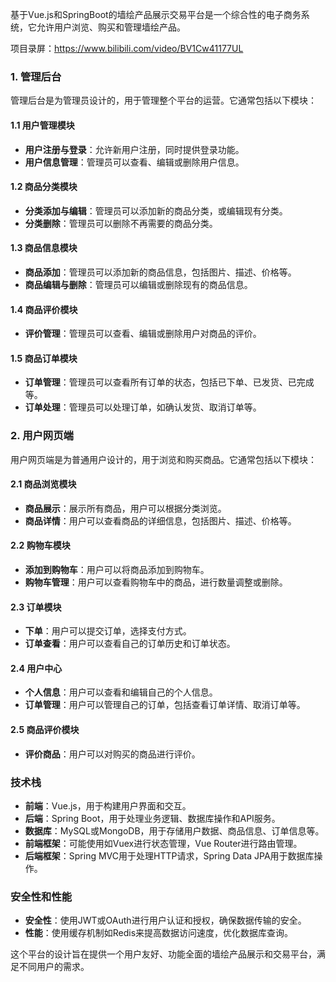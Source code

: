 ﻿基于Vue.js和SpringBoot的墙绘产品展示交易平台是一个综合性的电子商务系统，它允许用户浏览、购买和管理墙绘产品。

项目录屏：https://www.bilibili.com/video/BV1Cw41177UL

### 1. 管理后台

管理后台是为管理员设计的，用于管理整个平台的运营。它通常包括以下模块：

#### 1.1 用户管理模块

- **用户注册与登录**：允许新用户注册，同时提供登录功能。
- **用户信息管理**：管理员可以查看、编辑或删除用户信息。

#### 1.2 商品分类模块

- **分类添加与编辑**：管理员可以添加新的商品分类，或编辑现有分类。
- **分类删除**：管理员可以删除不再需要的商品分类。

#### 1.3 商品信息模块

- **商品添加**：管理员可以添加新的商品信息，包括图片、描述、价格等。
- **商品编辑与删除**：管理员可以编辑或删除现有的商品信息。

#### 1.4 商品评价模块

- **评价管理**：管理员可以查看、编辑或删除用户对商品的评价。

#### 1.5 商品订单模块

- **订单管理**：管理员可以查看所有订单的状态，包括已下单、已发货、已完成等。
- **订单处理**：管理员可以处理订单，如确认发货、取消订单等。

### 2. 用户网页端

用户网页端是为普通用户设计的，用于浏览和购买商品。它通常包括以下模块：

#### 2.1 商品浏览模块

- **商品展示**：展示所有商品，用户可以根据分类浏览。
- **商品详情**：用户可以查看商品的详细信息，包括图片、描述、价格等。

#### 2.2 购物车模块

- **添加到购物车**：用户可以将商品添加到购物车。
- **购物车管理**：用户可以查看购物车中的商品，进行数量调整或删除。

#### 2.3 订单模块

- **下单**：用户可以提交订单，选择支付方式。
- **订单查看**：用户可以查看自己的订单历史和订单状态。

#### 2.4 用户中心

- **个人信息**：用户可以查看和编辑自己的个人信息。
- **订单管理**：用户可以管理自己的订单，包括查看订单详情、取消订单等。

#### 2.5 商品评价模块

- **评价商品**：用户可以对购买的商品进行评价。

### 技术栈

- **前端**：Vue.js，用于构建用户界面和交互。
- **后端**：Spring Boot，用于处理业务逻辑、数据库操作和API服务。
- **数据库**：MySQL或MongoDB，用于存储用户数据、商品信息、订单信息等。
- **前端框架**：可能使用如Vuex进行状态管理，Vue Router进行路由管理。
- **后端框架**：Spring MVC用于处理HTTP请求，Spring Data JPA用于数据库操作。

### 安全性和性能

- **安全性**：使用JWT或OAuth进行用户认证和授权，确保数据传输的安全。
- **性能**：使用缓存机制如Redis来提高数据访问速度，优化数据库查询。

这个平台的设计旨在提供一个用户友好、功能全面的墙绘产品展示和交易平台，满足不同用户的需求。
